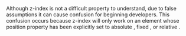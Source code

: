 Although z-index is not a difficult property to understand, due to false assumptions it can cause confusion for beginning developers. This confusion occurs because z-index will only work on an element whose position property has been explicitly set to absolute , fixed , or relative .
